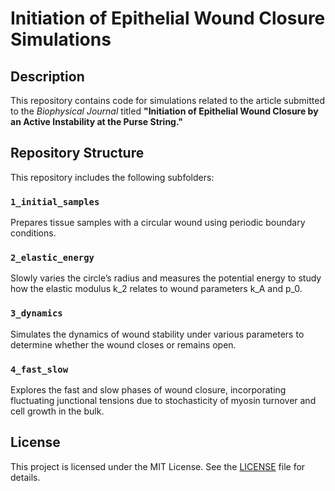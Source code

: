 # Initiation of Epithelial Wound Closure Simulations

## Description
This repository contains code for simulations related to the article submitted to the *Biophysical Journal* titled **"Initiation of Epithelial Wound Closure by an Active Instability at the Purse String."** 

## Repository Structure
This repository includes the following subfolders:

### `1_initial_samples`
Prepares tissue samples with a circular wound using periodic boundary conditions.

### `2_elastic_energy`
Slowly varies the circle’s radius and measures the potential
energy to study how the elastic modulus k_2 relates to wound parameters k_A and p_0.

### `3_dynamics`
Simulates the dynamics of wound stability under various parameters to determine whether the wound closes or remains open.

### `4_fast_slow`
Explores the fast and slow phases of wound closure, incorporating fluctuating junctional tensions due to stochasticity of myosin turnover and cell growth in the bulk.

## License
This project is licensed under the MIT License. See the [LICENSE](LICENSE) file for details.